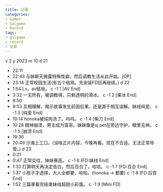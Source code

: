 ```yaml
---
title: 记录
categories:
- Gamer
- Galgame
- Record
tags:
- galgame
- record
- 记录
---
```

v 2
y 2023
m 10
d 21
- 22:11
- 22:43
与妹聊天揭露特殊性癖，然后调教生活从此开始。[OP]
- 23:14
正常校园生活(有五个结局。先安装FD后再继续。)
d 22
- 1:54
Lx，av结局。
c -1 1 [AV End]
- 3:32
一无所有，被调教得，只剩透明的滑冰。
c -1 2 [果冰 End]
- 8:50
- 9:53
互相理解，揭示故事发生前因后果。还是源于相互误解。妹线纯爱。
c -1 3 [纯爱 End]
- 10:14
honoka被炖肉汤了。呜呜。
c -1 4 [柴刀 End]
- 10:28
精神崩溃，男主成为富哥。妹妹像是sj pet在旁边守护，眼里无神。
c -1 5 [崩溃 End]
- 19:36
- 20:49
沙滩上工口。(没啥正片内容，今晚再看。现在不合适。无法正常导管。)
d 23
- 0:21
- 0:47
正常交往，妹妹赛高。
c -1 6 [FD:妹线 End]
- 1:33
打算明天再决定告白，然后百合了，哈哈。
c -1 7 [FD:百合 End]
- 1:37
小孩子才选择，大人全都要，哈哈。(honoka -> 都要)
c -1 8 [FD:后宫 End]
- 1:52
三篇章看完结束妹线超甜小彩蛋。
c -1 9 [Mini FD]